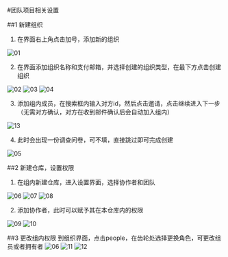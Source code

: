 #团队项目相关设置

##1 新建组织
 1. 在界面右上角点击加号，添加新的组织

![01](https://raw.githubusercontent.com/astrozq/articals/master/%E5%9B%A2%E9%98%9F%E9%A1%B9%E7%9B%AE%E7%9B%B8%E5%85%B3%E8%AE%BE%E7%BD%AE/01.png)

2. 在界面添加组织名称和支付邮箱，并选择创建的组织类型，在最下方点击创建组织

![02](https://raw.githubusercontent.com/astrozq/articals/master/%E5%9B%A2%E9%98%9F%E9%A1%B9%E7%9B%AE%E7%9B%B8%E5%85%B3%E8%AE%BE%E7%BD%AE/02.png)
![03](https://raw.githubusercontent.com/astrozq/articals/master/%E5%9B%A2%E9%98%9F%E9%A1%B9%E7%9B%AE%E7%9B%B8%E5%85%B3%E8%AE%BE%E7%BD%AE/03.png)
![04](https://raw.githubusercontent.com/astrozq/articals/master/%E5%9B%A2%E9%98%9F%E9%A1%B9%E7%9B%AE%E7%9B%B8%E5%85%B3%E8%AE%BE%E7%BD%AE/04.png)

3. 添加组内成员，在搜索框内输入对方id，然后点击邀请，点击继续进入下一步（无需对方确认，对方在收到邮件确认后会自动加入组内）

![13](https://raw.githubusercontent.com/astrozq/articals/master/%E5%9B%A2%E9%98%9F%E9%A1%B9%E7%9B%AE%E7%9B%B8%E5%85%B3%E8%AE%BE%E7%BD%AE/13.png)

4. 此时会出现一份调查问卷，可不填，直接跳过即可完成创建

![05](https://raw.githubusercontent.com/astrozq/articals/master/%E5%9B%A2%E9%98%9F%E9%A1%B9%E7%9B%AE%E7%9B%B8%E5%85%B3%E8%AE%BE%E7%BD%AE/05.png)

##2 新建仓库，设置权限
1. 在组内新建仓库，进入设置界面，选择协作者和团队

![06](https://raw.githubusercontent.com/astrozq/articals/master/%E5%9B%A2%E9%98%9F%E9%A1%B9%E7%9B%AE%E7%9B%B8%E5%85%B3%E8%AE%BE%E7%BD%AE/06.png)
![07](https://raw.githubusercontent.com/astrozq/articals/master/%E5%9B%A2%E9%98%9F%E9%A1%B9%E7%9B%AE%E7%9B%B8%E5%85%B3%E8%AE%BE%E7%BD%AE/07.png)
![08](https://raw.githubusercontent.com/astrozq/articals/master/%E5%9B%A2%E9%98%9F%E9%A1%B9%E7%9B%AE%E7%9B%B8%E5%85%B3%E8%AE%BE%E7%BD%AE/08.png)

2. 添加协作者，此时可以赋予其在本仓库内的权限

![09](https://raw.githubusercontent.com/astrozq/articals/master/%E5%9B%A2%E9%98%9F%E9%A1%B9%E7%9B%AE%E7%9B%B8%E5%85%B3%E8%AE%BE%E7%BD%AE/09.png)
![10](https://raw.githubusercontent.com/astrozq/articals/master/%E5%9B%A2%E9%98%9F%E9%A1%B9%E7%9B%AE%E7%9B%B8%E5%85%B3%E8%AE%BE%E7%BD%AE/10.png)

##3 更改组内权限
到组织界面，点击people，在齿轮处选择更换角色，可更改组员或者拥有者
![06](https://raw.githubusercontent.com/astrozq/articals/master/%E5%9B%A2%E9%98%9F%E9%A1%B9%E7%9B%AE%E7%9B%B8%E5%85%B3%E8%AE%BE%E7%BD%AE/06.png)
![11](https://raw.githubusercontent.com/astrozq/articals/master/%E5%9B%A2%E9%98%9F%E9%A1%B9%E7%9B%AE%E7%9B%B8%E5%85%B3%E8%AE%BE%E7%BD%AE//11.png)
![12](https://raw.githubusercontent.com/astrozq/articals/master/%E5%9B%A2%E9%98%9F%E9%A1%B9%E7%9B%AE%E7%9B%B8%E5%85%B3%E8%AE%BE%E7%BD%AE/12.png)

